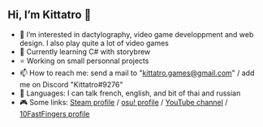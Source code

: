 ## Hi, I’m Kittatro 👋
- 👀 I’m interested in dactylography, video game developpment and web design. I also play quite a lot of video games
- 🌱 Currently learning C# with storybrew
- ⭐ Working on small personnal projects
- 📫 How to reach me: send a mail to "kittatro.games@gmail.com" / add me on Discord "Kittatro#9276"
- 📙 Languages: I can talk french, english, and bit of thai and russian
- 🎮 Some links: [Steam profile](https://steamcommunity.com/id/kittatro) / [osu! profile](osu.ppy.sh/users/kittatro) / [YouTube channel](https://www.youtube.com/channel/kittatro) / [10FastFingers profile](https://10fastfingers.com/user/2571656/)
<!---
Kittatro/Kittatro is a ✨ special ✨ repository because its `README.md` (this file) appears on your GitHub profile.
You can click the Preview link to take a look at your changes.
--->

